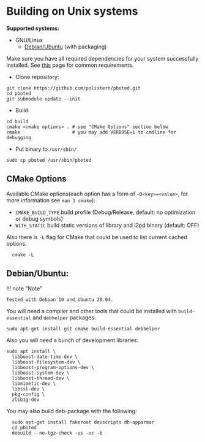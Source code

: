 # Building on Unix systems

**Supported systems:**

* GNU/Linux
  - [Debian/Ubuntu](#debian-ubuntu) (with packaging)

Make sure you have all required dependencies for your system successfully installed.
See [this](requirements.md) page for common requirements.

- Clone repository:

```
git clone https://github.com/polistern/pboted.git
cd pboted
git submodule update --init
```

- Build:

```
cd build
cmake <cmake options> . # see "CMake Options" section below
cmake                   # you may add VERBOSE=1 to cmdline for debugging
```

- Put binary to `/usr/sbin/`

```
sudo cp pboted /usr/sbin/pboted
```

## CMake Options

Available CMake options(each option has a form of `-D<key>=<value>`, for more information see `man 1 cmake`):

* `CMAKE_BUILD_TYPE` build profile (Debug/Release, default: no optimization or debug symbols)
* `WITH_STATIC`      build static versions of library and i2pd binary (default: OFF)

Also there is `-L` flag for CMake that could be used to list current cached options:

```
  cmake -L
```

## Debian/Ubuntu:

!!! note "Note"

    Tested with Debian 10 and Ubuntu 20.04.

You will need a compiler and other tools that could be installed with `build-essential` and `debhelper` packages:

```
sudo apt-get install git cmake build-essential debhelper
```

Also you will need a bunch of development libraries:

```
sudo apt install \
  libboost-date-time-dev \
  libboost-filesystem-dev \
  libboost-program-options-dev \
  libboost-system-dev \
  libboost-thread-dev \
  libmimetic-dev \
  libssl-dev \
  pkg-config \
  zlib1g-dev
```


You may also build deb-package with the following:

```
  sudo apt-get install fakeroot devscripts dh-apparmor
  cd pboted
  debuild --no-tgz-check -us -uc -b
```
